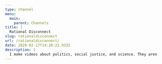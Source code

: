 ```yaml
---
type: channel
menu:
  main:
    parent: Channels
title: |
  Rational Disconnect
slug: rationaldisconnect
url: /rationaldisconnect/
date: 2020-02-17T14:20:22.933Z
description: |
  I make videos about politics, social justice, and science. They aren't very good, but they're getting there.
---
```

